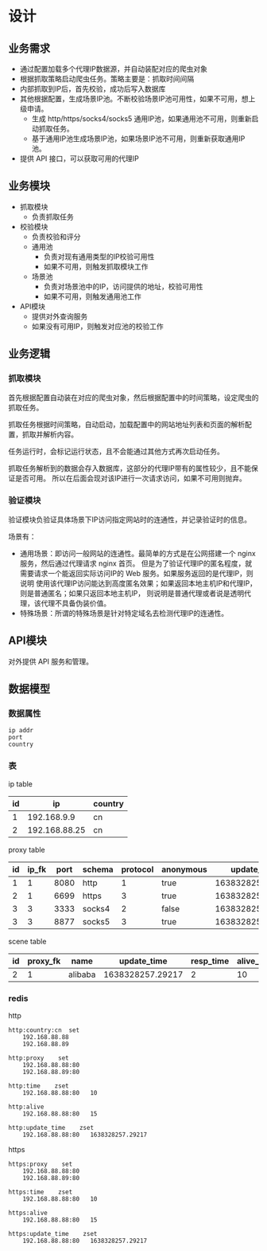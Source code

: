 # 设计

## 业务需求

- 通过配置加载多个代理IP数据源，并自动装配对应的爬虫对象
- 根据抓取策略启动爬虫任务。策略主要是：抓取时间间隔
- 内部抓取到IP后，首先校验，成功后写入数据库
- 其他根据配置，生成场景IP池。不断校验场景IP池可用性，如果不可用，想上级申请。
  - 生成 http/https/socks4/socks5 通用IP池，如果通用池不可用，则重新启动抓取任务。
  - 基于通用IP池生成场景IP池，如果场景IP池不可用，则重新获取通用IP池。
- 提供 API 接口，可以获取可用的代理IP

## 业务模块

  - 抓取模块
    - 负责抓取任务
  - 校验模块
    - 负责校验和评分
    - 通用池
      - 负责对现有通用类型的IP校验可用性
      - 如果不可用，则触发抓取模块工作
    - 场景池
      - 负责对场景池中的IP，访问提供的地址，校验可用性
      - 如果不可用，则触发通用池工作
  - API模块
    - 提供对外查询服务
    - 如果没有可用IP，则触发对应池的校验工作

## 业务逻辑

### 抓取模块

首先根据配置自动装在对应的爬虫对象，然后根据配置中的时间策略，设定爬虫的抓取任务。

抓取任务根据时间策略，自动启动，加载配置中的网站地址列表和页面的解析配置，抓取并解析内容。

任务运行时，会标记运行状态，且不会能通过其他方式再次启动任务。

抓取任务解析到的数据会存入数据库，这部分的代理IP带有的属性较少，且不能保证是否可用。
所以在后面会现对该IP进行一次请求访问，如果不可用则抛弃。

### 验证模块

验证模块负验证具体场景下IP访问指定网站时的连通性，并记录验证时的信息。

场景有：

- 通用场景：即访问一般网站的连通性。最简单的方式是在公网搭建一个 nginx 服务，然后通过代理请求 nginx 首页。
    但是为了验证代理IP的匿名程度，就需要请求一个能返回实际访问IP的 Web 服务。如果服务返回的是代理IP，则说明
    使用该代理IP访问能达到高度匿名效果；如果返回本地主机IP和代理IP，则是普通匿名；如果只返回本地主机IP，
    则说明是普通代理或者说是透明代理，该代理不具备伪装价值。
- 特殊场景：所谓的特殊场景是针对特定域名去检测代理IP的连通性。

## API模块

对外提供 API 服务和管理。

## 数据模型

### 数据属性
  
    ip addr
    port
    country

### 表

ip table

| id  | ip            | country |
|-----|---------------|---------|
| 1   | 192.168.9.9   | cn      |
| 2   | 192.168.88.25 | cn      | 


proxy table

| id  | ip_fk | port | schema | protocol | anonymous | update_time      | resp_time | alive_times |
|-----|-------|------|--------|----------|-----------|------------------|-----------|-------------|
| 1   | 1     | 8080 | http   | 1        | true      | 1638328257.29217 | 2         | 10          |
| 2   | 1     | 6699 | https  | 3        | true      | 1638328257.29217 | 5         | 10          |
| 3   | 3     | 3333 | socks4 | 2        | false     | 1638328257.29217 | 1         | 2           |
| 3   | 3     | 8877 | socks5 | 3        | true      | 1638328257.29217 | 1         | 2           |

scene table

| id  | proxy_fk | name    | update_time      | resp_time | alive_times |
|-----|----------|---------|------------------|-----------|-------------|
| 2   | 1        | alibaba | 1638328257.29217 | 2         | 10          |

### redis

http

```text
http:country:cn  set
    192.168.88.88
    192.168.88.89
    
http:proxy    set
    192.168.88.88:80
    192.168.88.89:80

http:time    zset
    192.168.88.88:80   10

http:alive
    192.168.88.88:80   15

http:update_time    zset
    192.168.88.88:80   1638328257.29217

```

https

```text
https:proxy    set
    192.168.88.88:80
    192.168.88.89:80

https:time    zset
    192.168.88.88:80   10

https:alive
    192.168.88.88:80   15

https:update_time    zset
    192.168.88.88:80   1638328257.29217

```
